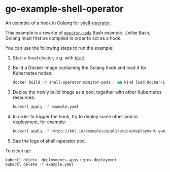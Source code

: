 # go-example-shell-operator

An example of a hook in Golang for [shell-operator](https://github.com/flant/shell-operator).

This example is a rewrite of [`monitor-pods`](https://github.com/flant/shell-operator/tree/main/examples/101-monitor-pods) Bash example. Unlike Bash, Golang must first be compiled in order to act as a hook.

You can use the following steps to run the example:

1. Start a local cluster, e.g. with [`kind`](https://kind.sigs.k8s.io/docs/user/quick-start/).

2. Build a Docker image containing the Golang hook and load it for Kubernetes nodes:
    ```bash
    docker build -t shell-operator:monitor-pods . && kind load docker-image shell-operator:monitor-pods
    ```

3. Deploy the newly build image as a pod, together with other Kubernetes resources:
    ```bash
    kubectl apply -f example.yaml
    ```

4. In order to trigger the hook, try to deploy some other pod or deployment, for example:
    ```bash
    kubectl apply -f https://k8s.io/examples/application/deployment.yaml
    ```

5. See the logs of shell-operator pod.


To clean up:
```bash
kubectl delete  deployments.apps nginx-deployment
kubectl delete -f example.yaml
```